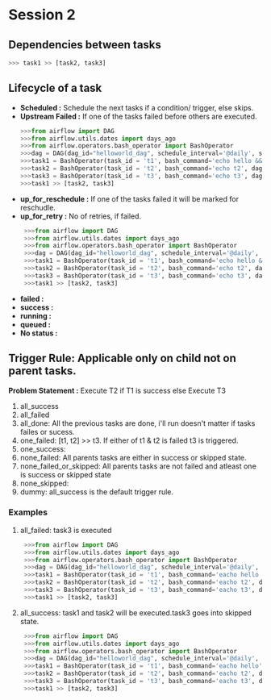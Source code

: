 # Session 2

## Dependencies between tasks
```python
>>> task1 >> [task2, task3]
```

## Lifecycle of a task
- **Scheduled :** Schedule the next tasks if a condition/ trigger, else skips.
- **Upstream Failed :** If one of the tasks failed before others are executed.
     ```python
     >>>from airflow import DAG
     >>>from airflow.utils.dates import days_ago
     >>>from airflow.operators.bash_operator import BashOperator
     >>>dag = DAG(dag_id="helloworld_dag", schedule_interval='@daily', start_date=days_ago(1))
     >>>task1 = BashOperator(task_id = 't1', bash_command='echo hello && exit 1', dag = dag)
     >>>task2 = BashOperator(task_id = 't2', bash_command='echo t2', dag = dag)
     >>>task3 = BashOperator(task_id = 't3', bash_command='echo t3', dag = dag)
     >>>task1 >> [task2, task3]
     ```
- **up_for_reschedule :** If one of the tasks failed it will be marked for reschudle.
- **up_for_retry :** No of retries, if failed.
    ```python
     >>>from airflow import DAG
     >>>from airflow.utils.dates import days_ago
     >>>from airflow.operators.bash_operator import BashOperator
     >>>dag = DAG(dag_id="helloworld_dag", schedule_interval='@daily', start_date=days_ago(1))
     >>>task1 = BashOperator(task_id = 't1', bash_command='echo hello && exit 1', dag = dag, retries=3)
     >>>task2 = BashOperator(task_id = 't2', bash_command='echo t2', dag = dag)
     >>>task3 = BashOperator(task_id = 't3', bash_command='echo t3', dag = dag)
     >>>task1 >> [task2, task3]
     ```
- **failed :**
- **success :**
- **running :**
- **queued :**
- **No status :**

## Trigger Rule: Applicable only on child not on parent tasks.
**Problem Statement :** Execute T2 if T1 is success else Execute T3
1. all_success
2. all_failed
3. all_done: All the previous tasks are done, i'll run doesn't matter if tasks failes or sucess.
4. one_failed: [t1, t2] >> t3. If either of t1 & t2 is failed t3 is triggered.
5. one_success:
6. none_failed: All parents tasks are either in success or skipped state.
7. none_failed_or_skipped: All parents tasks are not failed and atleast one is success or skipped state
8. none_skipped:
9. dummy:
all_success is the default trigger rule.

### Examples
1. all_failed: task3 is executed
    ```python
     >>>from airflow import DAG
     >>>from airflow.utils.dates import days_ago
     >>>from airflow.operators.bash_operator import BashOperator
     >>>dag = DAG(dag_id="helloworld_dag", schedule_interval='@daily', start_date=days_ago(1))
     >>>task1 = BashOperator(task_id = 't1', bash_command='eacho hello && exit 1', dag = dag)
     >>>task2 = BashOperator(task_id = 't2', bash_command='eacho t2', dag = dag)
     >>>task3 = BashOperator(task_id = 't3', bash_command='eacho t3', dag = dag, trigger_rule='all_failed')
     >>>task1 >> [task2, task3]
     ```
2. all_success: task1 and task2 will be executed.task3 goes into skipped state.
    ```python
     >>>from airflow import DAG
     >>>from airflow.utils.dates import days_ago
     >>>from airflow.operators.bash_operator import BashOperator
     >>>dag = DAG(dag_id="helloworld_dag", schedule_interval='@daily', start_date=days_ago(1))
     >>>task1 = BashOperator(task_id = 't1', bash_command='eacho hello', dag = dag)
     >>>task2 = BashOperator(task_id = 't2', bash_command='eacho t2', dag = dag)
     >>>task3 = BashOperator(task_id = 't3', bash_command='eacho t3', dag = dag, trigger_rule='all_failed')
     >>>task1 >> [task2, task3]
     ```
